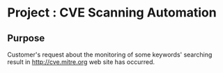 # Project : CVE Scanning Automation
## Purpose
Customer's request about the monitoring of some keywords' searching result in http://cve.mitre.org web site has occurred.
